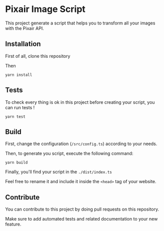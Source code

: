 # Pixair Image Script

This project generate a script that helps you to transform all your images with the Pixair API.

## Installation

First of all, clone this repository

Then

```
yarn install
```

## Tests

To check every thing is ok in this project before creating your script, you can run tests !

```
yarn test
```

## Build

First, change the configuration (`/src/config.ts`) according to your needs.

Then, to generate you script, execute the following command:

```
yarn build
```

Finally, you'll find your script in the `./dist/index.ts`

Feel free to rename it and include it inside the `<head>` tag of your website.

## Contribute

You can contribute to this project by doing pull requests on this repository.

Make sure to add automated tests and related documentation to your new feature.
